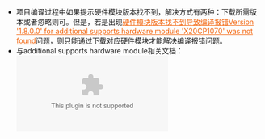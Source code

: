 - 项目编译过程中如果提示硬件模块版本找不到，解决方式有两种：下载所需版本或者忽略则可。但是，若是出现<font color=#F36208><u>硬件模块版本找不到导致编译报错Version '1.8.0.0' for additional supports hardware module 'X20CP1070' was not found</u></font>问题，则只能通过下载对应硬件模块才能解决编译报错问题。
- 与additional supports hardware module相关文档：![](FILES/070硬件模块版本找不到导致编译报错Version%20'1.8.0.0'%20for%20additional%20supports%20hardware%20module%20'X20CP1070'%20was%20not%20found/V1_贝加莱项目动态切换说明文档.docx)
